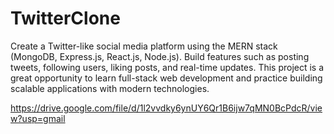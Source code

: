 # TwitterClone
Create a Twitter-like social media platform using the MERN stack (MongoDB, Express.js, React.js, Node.js). Build features such as posting tweets, following users, liking posts, and real-time updates. This project is a great opportunity to learn full-stack web development and practice building scalable applications with modern technologies.

https://drive.google.com/file/d/1l2vvdky6ynUY6Qr1B6ijw7qMN0BcPdcR/view?usp=gmail
